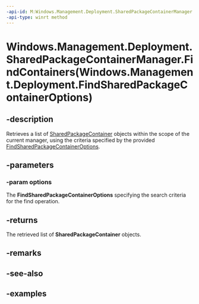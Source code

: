 ```yaml
---
-api-id: M:Windows.Management.Deployment.SharedPackageContainerManager.FindContainers(Windows.Management.Deployment.FindSharedPackageContainerOptions)
-api-type: winrt method
---
```


# Windows.Management.Deployment.SharedPackageContainerManager.FindContainers(Windows.Management.Deployment.FindSharedPackageContainerOptions)

<!--
public System.Collections.Generic.IList<Windows.Management.Deployment.SharedPackageContainer> FindContainers (Windows.Management.Deployment.FindSharedPackageContainerOptions options);
-->


## -description

Retrieves a list of [SharedPackageContainer](sharedpackagecontainer.md) objects within the scope of the current manager, using the criteria specified by the provided [FindSharedPackageContainerOptions](findsharedpackagecontaineroptions.md).

## -parameters

### -param options

The **FindSharedPackageContainerOptions** specifying the search criteria for the find operation.

## -returns

The retrieved list of **SharedPackageContainer** objects.

## -remarks

## -see-also

## -examples


